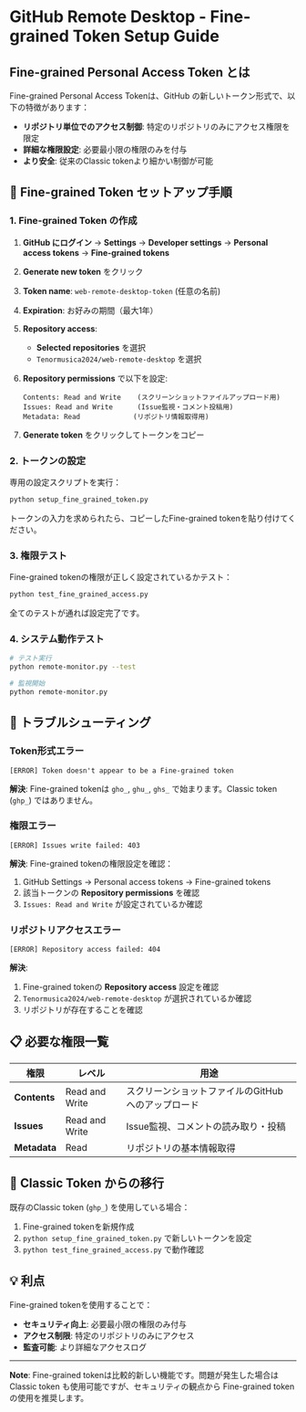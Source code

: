 # GitHub Remote Desktop - Fine-grained Token Setup Guide

## Fine-grained Personal Access Token とは

Fine-grained Personal Access Tokenは、GitHub の新しいトークン形式で、以下の特徴があります：

- **リポジトリ単位でのアクセス制御**: 特定のリポジトリのみにアクセス権限を限定
- **詳細な権限設定**: 必要最小限の権限のみを付与
- **より安全**: 従来のClassic tokenより細かい制御が可能

## 🚀 Fine-grained Token セットアップ手順

### 1. Fine-grained Token の作成

1. **GitHub にログイン** → **Settings** → **Developer settings** → **Personal access tokens** → **Fine-grained tokens**

2. **Generate new token** をクリック

3. **Token name**: `web-remote-desktop-token` (任意の名前)

4. **Expiration**: お好みの期間（最大1年）

5. **Repository access**: 
   - **Selected repositories** を選択
   - `Tenormusica2024/web-remote-desktop` を選択

6. **Repository permissions** で以下を設定:
   ```
   Contents: Read and Write    (スクリーンショットファイルアップロード用)
   Issues: Read and Write      (Issue監視・コメント投稿用)
   Metadata: Read             (リポジトリ情報取得用)
   ```

7. **Generate token** をクリックしてトークンをコピー

### 2. トークンの設定

専用の設定スクリプトを実行：

```bash
python setup_fine_grained_token.py
```

トークンの入力を求められたら、コピーしたFine-grained tokenを貼り付けてください。

### 3. 権限テスト

Fine-grained tokenの権限が正しく設定されているかテスト：

```bash
python test_fine_grained_access.py
```

全てのテストが通れば設定完了です。

### 4. システム動作テスト

```bash
# テスト実行
python remote-monitor.py --test

# 監視開始
python remote-monitor.py
```

## 🔧 トラブルシューティング

### Token形式エラー

```
[ERROR] Token doesn't appear to be a Fine-grained token
```

**解決**: Fine-grained tokenは `gho_`, `ghu_`, `ghs_` で始まります。Classic token (`ghp_`) ではありません。

### 権限エラー

```
[ERROR] Issues write failed: 403
```

**解決**: Fine-grained tokenの権限設定を確認：
1. GitHub Settings → Personal access tokens → Fine-grained tokens
2. 該当トークンの **Repository permissions** を確認
3. `Issues: Read and Write` が設定されているか確認

### リポジトリアクセスエラー

```
[ERROR] Repository access failed: 404
```

**解決**: 
1. Fine-grained tokenの **Repository access** 設定を確認
2. `Tenormusica2024/web-remote-desktop` が選択されているか確認
3. リポジトリが存在することを確認

## 📋 必要な権限一覧

| 権限 | レベル | 用途 |
|------|--------|------|
| **Contents** | Read and Write | スクリーンショットファイルのGitHubへのアップロード |
| **Issues** | Read and Write | Issue監視、コメントの読み取り・投稿 |
| **Metadata** | Read | リポジトリの基本情報取得 |

## 🔄 Classic Token からの移行

既存のClassic token (`ghp_`) を使用している場合：

1. Fine-grained tokenを新規作成
2. `python setup_fine_grained_token.py` で新しいトークンを設定
3. `python test_fine_grained_access.py` で動作確認

## 💡 利点

Fine-grained tokenを使用することで：

- **セキュリティ向上**: 必要最小限の権限のみ付与
- **アクセス制限**: 特定のリポジトリのみにアクセス
- **監査可能**: より詳細なアクセスログ

---

**Note**: Fine-grained tokenは比較的新しい機能です。問題が発生した場合は Classic token も使用可能ですが、セキュリティの観点から Fine-grained token の使用を推奨します。